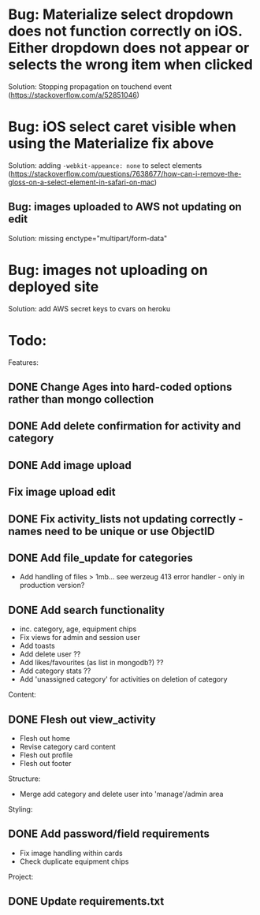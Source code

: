 # Bug: Materialize select dropdown does not function correctly on iOS. Either dropdown does not appear or selects the wrong item when clicked
Solution: Stopping propagation on touchend event (https://stackoverflow.com/a/52851046)

# Bug: iOS select caret visible when using the Materialize fix above
Solution: adding `-webkit-appeance: none` to select elements (https://stackoverflow.com/questions/7638677/how-can-i-remove-the-gloss-on-a-select-element-in-safari-on-mac)


## Bug: images uploaded to AWS not updating on edit
Solution: missing enctype="multipart/form-data"

# Bug: images not uploading on deployed site
Solution: add AWS secret keys to cvars on heroku

# Todo:

Features: 
## DONE Change Ages into hard-coded options rather than mongo collection
## DONE Add delete confirmation for activity and category
## DONE Add image upload
## Fix image upload edit
## DONE Fix activity_lists not updating correctly - names need to be unique or use ObjectID
## DONE Add file_update for categories
- Add handling of files > 1mb... see werzeug 413 error handler - only in production version?
## DONE Add search functionality
  - inc. category, age, equipment chips
- Fix views for admin and session user
- Add toasts
- Add delete user ??
- Add likes/favourites (as list in mongodb?) ??
- Add category stats ??
- Add 'unassigned category' for activities on deletion of category


Content: 
## DONE Flesh out view_activity
- Flesh out home
- Revise category card content
- Flesh out profile
- Flesh out footer

Structure:
- Merge add category and delete user into 'manage'/admin area

Styling:
## DONE Add password/field requirements
- Fix image handling within cards
- Check duplicate equipment chips

Project:
## DONE Update requirements.txt
